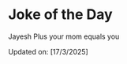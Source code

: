 # Joke of the Day

<!-- #joke -->
Jayesh Plus your mom equals you

Updated on: [17/3/2025]
<!-- #jokeEnd -->